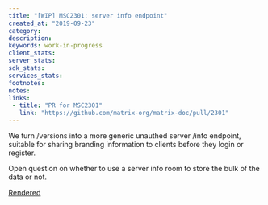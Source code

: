 ```yaml
---
title: "[WIP] MSC2301: server info endpoint"
created_at: "2019-09-23"
category:
description:
keywords: work-in-progress
client_stats:
server_stats:
sdk_stats:
services_stats:
footnotes:
notes:
links:
 - title: "PR for MSC2301"
   link: "https://github.com/matrix-org/matrix-doc/pull/2301"
---
```

We turn /versions into a more generic unauthed server /info endpoint, suitable for sharing branding information to clients before they login or register.

Open question on whether to use a server info room to store the bulk of the data or not.

[Rendered](https://github.com/matrix-org/matrix-doc/blob/matthew/msc2301/proposals/2301-info-endpoint.md)
